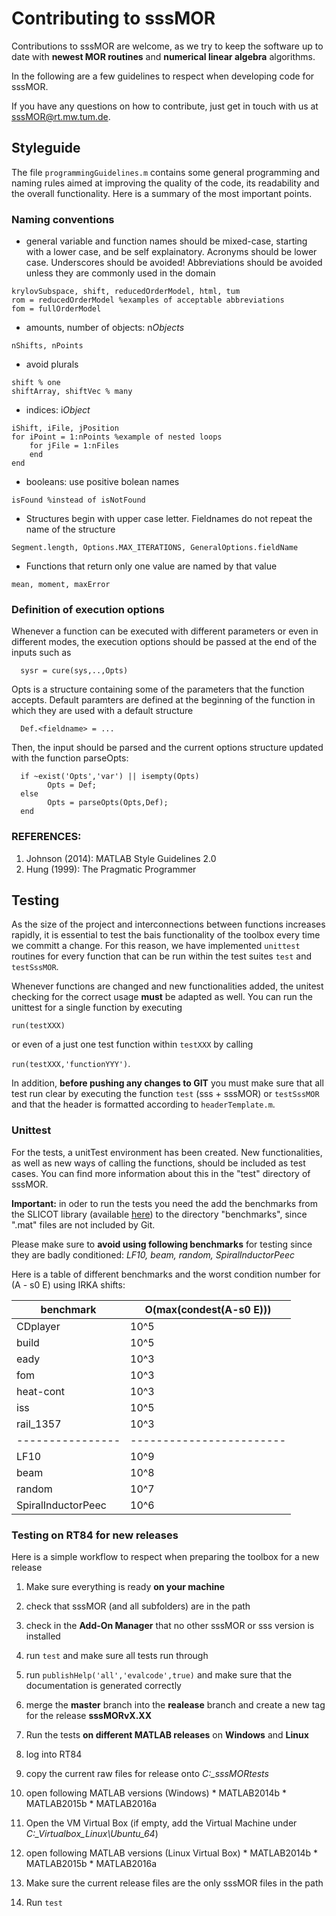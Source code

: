 # Contributing to sssMOR

Contributions to sssMOR are welcome, as we try to keep the software up to date with **newest MOR routines** and **numerical linear algebra** algorithms.

In the following are a few guidelines to respect when developing code for sssMOR.

If you have any questions on how to contribute, just get in touch with us at sssMOR@rt.mw.tum.de.

## Styleguide
The file ``programmingGuidelines.m`` contains some general programming and naming rules aimed at improving the quality of the code, its readability and the overall functionality. Here is a summary of the most important points.

### Naming conventions
- general variable and function names should be mixed-case, starting with a lower case, and be self explainatory. Acronyms should be lower case. Underscores should be avoided! Abbreviations should be avoided unless they are commonly used in the domain
```
krylovSubspace, shift, reducedOrderModel, html, tum
rom = reducedOrderModel %examples of acceptable abbreviations
fom = fullOrderModel
```

- amounts, number of objects: n*Objects*
```
nShifts, nPoints
```

- avoid plurals
```
shift % one
shiftArray, shiftVec % many
```

- indices: i*Object*
```
iShift, iFile, jPosition
for iPoint = 1:nPoints %example of nested loops
    for jFile = 1:nFiles
    end
end
```

- booleans: use positive bolean names
```
isFound %instead of isNotFound
```


- Structures begin with upper case letter. Fieldnames do not repeat the name of the structure
```
Segment.length, Options.MAX_ITERATIONS, GeneralOptions.fieldName
```

- Functions that return only one value are named by that value
```
mean, moment, maxError
```

### Definition of execution options

Whenever a function can be executed with different parameters or even in different modes, the execution options should be passed at the end of the inputs such as
```
  sysr = cure(sys,..,Opts)
```
Opts is a structure containing some of the parameters that the function
accepts.
Default paramters are defined at the beginning of the function in which
they are used with a default structure
```
  Def.<fieldname> = ...
```
Then, the input should be parsed and the current options structure
updated with the function parseOpts:
```
  if ~exist('Opts','var') || isempty(Opts)
        Opts = Def;
  else
        Opts = parseOpts(Opts,Def);
  end     
```

### REFERENCES:
1. Johnson (2014): MATLAB Style Guidelines 2.0
2. Hung (1999): The Pragmatic Programmer

## Testing

As the size of the project and interconnections between functions increases rapidly, it is essential to test the bais functionality of the toolbox every time we committ a change.
For this reason, we have implemented ``unittest`` routines for every function that can be run within the test suites
``test`` and ``testSssMOR``.

Whenever functions are changed and new functionalities added, the unitest checking for the correct usage **must** be adapted as well. You can run the unittest for a single function by executing

```run(testXXX)```

or even of a just one test function within ``testXXX`` by calling

```run(testXXX,'functionYYY')```.

In addition, **before pushing any changes to GIT** you must make sure that all test run clear by executing the function ``test`` (sss + sssMOR) or ``testSssMOR`` and that the header is formatted according to ``headerTemplate.m``.

### Unittest

For the tests, a unitTest environment has been created. New functionalities, as well as new ways of calling the functions, should be included as test cases. You can find more information about this in the "test" directory of sssMOR.

**Important:** in oder to run the tests you need the add the benchmarks from the SLICOT library (available [here](http://www.icm.tu-bs.de/NICONET/benchmodred.html)) to the directory "benchmarks", since ".mat" files are not included by Git.

Please make sure to **avoid using following benchmarks** for testing since they are badly conditioned: *LF10, beam, random, SpiralInductorPeec*

Here is a table of different benchmarks and the worst condition number for (A - s0 E) using IRKA shifts:

benchmark       |  O(max(condest(A-s0 E)))
----------------| ------------------------
CDplayer        | 10^5
build           | 10^5
eady            | 10^3
fom             | 10^3
heat-cont       | 10^3
iss             | 10^5
rail_1357       | 10^3
----------------|------------------------
LF10            | 10^9
beam            | 10^8
random          | 10^7
SpiralInductorPeec | 10^6

### Testing on RT84 for new releases
Here is a simple workflow to respect when preparing the toolbox for a new release

1. Make sure everything is ready **on your machine**
  1. check that sssMOR (and all subfolders) are in the path
  1. check in the **Add-On Manager** that no other sssMOR or sss version is installed
  1. run ``test`` and make sure all tests run through
  2. run ``publishHelp('all','evalcode',true)`` and make sure that the documentation is generated correctly
  3. merge the **master** branch into the **realease** branch and create a new tag for the release **sssMORvX.XX**

1. Run the tests **on different MATLAB releases** on **Windows** and **Linux**
  1. log into RT84
  1. copy the current raw files for release onto *C:\_sssMORtests*
  2. open following MATLAB versions (Windows)
    * MATLAB2014b
    * MATLAB2015b
    * MATLAB2016a
  1. Open the VM Virtual Box (if empty, add the Virtual Machine under *C:\_Virtualbox_Linux\Ubuntu_64*)
  3. open following MATLAB versions (Linux Virtual Box)
    * MATLAB2014b
    * MATLAB2015b
    * MATLAB2016a
  4. Make sure the current release files are the only sssMOR files in the path
  5. Run ``test``
